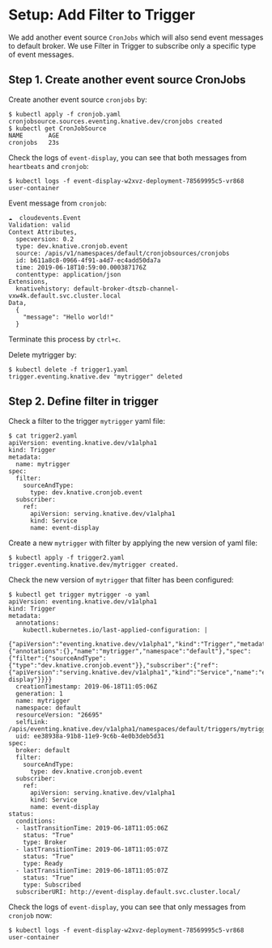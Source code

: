 # Setup: Add Filter to Trigger

We add another event source `CronJobs` which will also send event messages to default broker. We use Filter in Trigger to subscribe only a specific type of event messages.

## Step 1. Create another event source CronJobs

Create another event source `cronjobs` by:

```text
$ kubectl apply -f cronjob.yaml
cronjobsource.sources.eventing.knative.dev/cronjobs created
$ kubectl get CronJobSource
NAME       AGE
cronjobs   23s
```

Check the logs of `event-display`, you can see that both messages from `heartbeats` and `cronjob`:

```text
$ kubectl logs -f event-display-w2xvz-deployment-78569995c5-vr868 user-container
```

Event message from `cronjob`:

```text
☁️  cloudevents.Event
Validation: valid
Context Attributes,
  specversion: 0.2
  type: dev.knative.cronjob.event
  source: /apis/v1/namespaces/default/cronjobsources/cronjobs
  id: b611a8c8-0966-4f91-a4d7-ec4add50da7a
  time: 2019-06-18T10:59:00.000387176Z
  contenttype: application/json
Extensions,
  knativehistory: default-broker-dtszb-channel-vxw4k.default.svc.cluster.local
Data,
  {
    "message": "Hello world!"
  }
```

Terminate this process by `ctrl+c`.

Delete mytrigger by:

```text
$ kubectl delete -f trigger1.yaml
trigger.eventing.knative.dev "mytrigger" deleted
```

## Step 2. Define filter in trigger

Check a filter to the trigger `mytrigger` yaml file:

```text
$ cat trigger2.yaml
apiVersion: eventing.knative.dev/v1alpha1
kind: Trigger
metadata:
  name: mytrigger
spec:
  filter:
    sourceAndType:
      type: dev.knative.cronjob.event
  subscriber:
    ref:
      apiVersion: serving.knative.dev/v1alpha1
      kind: Service
      name: event-display
```

Create a new `mytrigger` with filter by applying the new version of yaml file:

```text
$ kubectl apply -f trigger2.yaml
trigger.eventing.knative.dev/mytrigger created.
```

Check the new version of `mytrigger` that filter has been configured:

```text
$ kubectl get trigger mytrigger -o yaml
apiVersion: eventing.knative.dev/v1alpha1
kind: Trigger
metadata:
  annotations:
    kubectl.kubernetes.io/last-applied-configuration: |
      {"apiVersion":"eventing.knative.dev/v1alpha1","kind":"Trigger","metadata":{"annotations":{},"name":"mytrigger","namespace":"default"},"spec":{"filter":{"sourceAndType":{"type":"dev.knative.cronjob.event"}},"subscriber":{"ref":{"apiVersion":"serving.knative.dev/v1alpha1","kind":"Service","name":"event-display"}}}}
  creationTimestamp: 2019-06-18T11:05:06Z
  generation: 1
  name: mytrigger
  namespace: default
  resourceVersion: "26695"
  selfLink: /apis/eventing.knative.dev/v1alpha1/namespaces/default/triggers/mytrigger
  uid: ee38938a-91b8-11e9-9c6b-4e0b3deb5d31
spec:
  broker: default
  filter:
    sourceAndType:
      type: dev.knative.cronjob.event
  subscriber:
    ref:
      apiVersion: serving.knative.dev/v1alpha1
      kind: Service
      name: event-display
status:
  conditions:
  - lastTransitionTime: 2019-06-18T11:05:06Z
    status: "True"
    type: Broker
  - lastTransitionTime: 2019-06-18T11:05:07Z
    status: "True"
    type: Ready
  - lastTransitionTime: 2019-06-18T11:05:07Z
    status: "True"
    type: Subscribed
  subscriberURI: http://event-display.default.svc.cluster.local/
```

Check the logs of `event-display`, you can see that only messages from `cronjob` now:

```text
$ kubectl logs -f event-display-w2xvz-deployment-78569995c5-vr868 user-container
```

